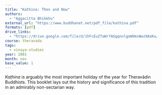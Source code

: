```yaml
---
title: "Kathina: Then and Now"
authors:
  - "Aggacitta Bhikkhu"
external_url: "https://www.buddhanet.net/pdf_file/kathina.pdf"
formats: [pdf]
drive_links:
  - "https://drive.google.com/file/d/1hFcEuZfaWrfAGgqnnlgoW9msWwz9AoKu/view?usp=drivesdk"
course: theravada
tags:
  - vinaya-studies
year: 2001
month: nov
base_value: 1
---
```


_Kaṭhina_ is arguably the most important holiday of the year for Theravādin Buddhists. This booklet lays out the history and significance of this tradition in an admirably non-sectarian way.

